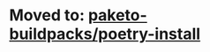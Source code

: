 # Moved to: [paketo-buildpacks/poetry-install](https://github.com/paketo-buildpacks/poetry-install)

